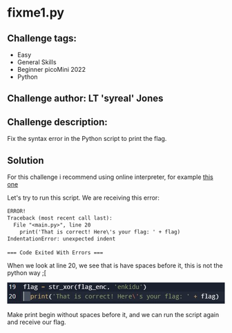 # fixme1.py
## Challenge tags:
- Easy
- General Skills
- Beginner picoMini 2022
- Python

## Challenge author: LT 'syreal' Jones
## Challenge description:
Fix the syntax error in the Python script to print the flag.


## Solution
For this challenge i recommend using online interpreter, for example [this one](https://www.programiz.com/python-programming/online-compiler/)

Let's try to run this script. We are receiving this error:

~~~
ERROR!
Traceback (most recent call last):
  File "<main.py>", line 20
    print('That is correct! Here\'s your flag: ' + flag)
IndentationError: unexpected indent

=== Code Exited With Errors ===
~~~
When we look at line 20, we see that is have spaces before it, this is not the python way ;[

![image missing?](./content/fixme1_py.jpg)

Make print begin without spaces before it, and we can run the script again and receive our flag.
